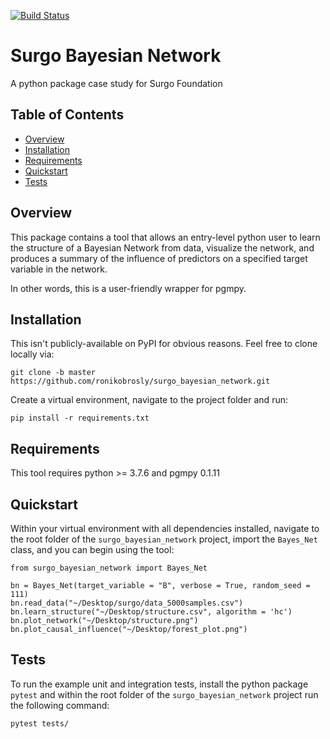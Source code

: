 [![Build Status](https://travis-ci.com/ronikobrosly/surgo_bayesian_network.svg?token=Crox3VjxG9B3SHySQnBo&branch=master)](https://travis-ci.com/ronikobrosly/surgo_bayesian_network)

# Surgo Bayesian Network

A python package case study for Surgo Foundation



## Table of Contents

- [Overview](#overview)
- [Installation](#installation)
- [Requirements](#requirements)
- [Quickstart](#quickstart)
- [Tests](#tests)


## Overview

This package contains a tool that allows an entry-level python user to learn the
structure of a Bayesian Network from data, visualize the network, and produces a
summary of the influence of predictors on a specified target variable in the network.

In other words, this is a user-friendly wrapper for pgmpy.


## Installation

This isn't publicly-available on PyPI for obvious reasons. Feel free to clone locally via:

`git clone -b master https://github.com/ronikobrosly/surgo_bayesian_network.git`

Create a virtual environment, navigate to the project folder and run:

`pip install -r requirements.txt`

## Requirements

This tool requires python >= 3.7.6 and pgmpy 0.1.11


## Quickstart

Within your virtual environment with all dependencies installed, navigate to the root folder
of the `surgo_bayesian_network` project, import the `Bayes_Net` class, and you can begin using the tool:

```
from surgo_bayesian_network import Bayes_Net

bn = Bayes_Net(target_variable = "B", verbose = True, random_seed = 111)
bn.read_data("~/Desktop/surgo/data_5000samples.csv")
bn.learn_structure("~/Desktop/structure.csv", algorithm = 'hc')
bn.plot_network("~/Desktop/structure.png")
bn.plot_causal_influence("~/Desktop/forest_plot.png")

```

## Tests

To run the example unit and integration tests, install the python package `pytest` and within the
root folder of the `surgo_bayesian_network` project run the following command:

```pytest tests/```
